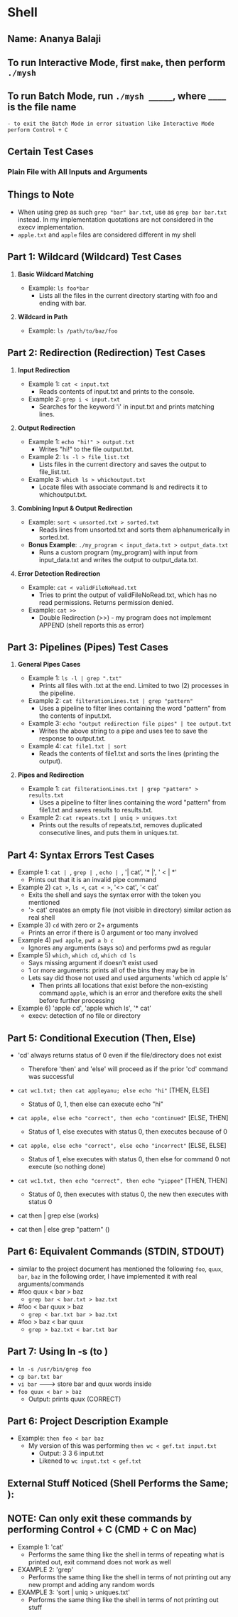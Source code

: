 # Shell
## Name: Ananya Balaji

## To run Interactive Mode, first `make`, then perform `./mysh`
## To run Batch Mode, run `./mysh _____`, where ____ is the file name
    - to exit the Batch Mode in error situation like Interactive Mode perform Control + C

## Certain Test Cases
### Plain File with All Inputs and Arguments

## Things to Note
- When using grep as such `grep "bar" bar.txt`, use as `grep bar bar.txt` instead. In my implementation quotations are not considered in the execv implementation.
- `apple.txt` and `apple` files are considered different in my shell

## Part 1: Wildcard (Wildcard) Test Cases
1. **Basic Wildcard Matching**
   - Example: `ls foo*bar`
     - Lists all the files in the current directory starting with foo and ending with bar.

2. **Wildcard in Path**
   - Example: `ls /path/to/baz/foo`

## Part 2: Redirection (Redirection) Test Cases
1. **Input Redirection**
   - Example 1: `cat < input.txt`
     - Reads contents of input.txt and prints to the console.
   - Example 2: `grep i < input.txt`
     - Searches for the keyword 'i' in input.txt and prints matching lines.

2. **Output Redirection**
   - Example 1: `echo "hi!" > output.txt`
     - Writes "hi!" to the file output.txt.
   - Example 2: `ls -l > file_list.txt`
     - Lists files in the current directory and saves the output to file_list.txt.
   - Example 3: `which ls > whichoutput.txt`
     - Locate files with associate command ls and redirects it to whichoutput.txt. 

3. **Combining Input & Output Redirection**
   - Example: `sort < unsorted.txt > sorted.txt`
     - Reads lines from unsorted.txt and sorts them alphanumerically in sorted.txt.
   - **Bonus Example**: `./my_program < input_data.txt > output_data.txt`
     - Runs a custom program (my_program) with input from input_data.txt and writes the output to output_data.txt.

4. **Error Detection Redirection**
   - Example: `cat < validFileNoRead.txt`
     - Tries to print the output of validFileNoRead.txt, which has no read permissions. Returns permission denied.
   - Example: `cat >>`
     - Double Redirection (>>) - my program does not implement APPEND (shell reports this as error)


## Part 3: Pipelines (Pipes) Test Cases
1. **General Pipes Cases**
   - Example 1: `ls -l | grep ".txt"`
     - Prints all files with .txt at the end. Limited to two (2) processes in the pipeline.
   - Example 2: `cat filterationLines.txt | grep "pattern"`
     - Uses a pipeline to filter lines containing the word "pattern" from the contents of input.txt.
   - Example 3: `echo "output redirection file pipes" | tee output.txt`
     - Writes the above string to a pipe and uses tee to save the response to output.txt.
   - Example 4: `cat file1.txt | sort`
     - Reads the contents of file1.txt and sorts the lines (printing the output).

2. **Pipes and Redirection**
   - Example 1: `cat filterationLines.txt | grep "pattern" > results.txt`
     - Uses a pipeline to filter lines containing the word "pattern" from file1.txt and saves results to results.txt.
   - Example 2: `cat repeats.txt | uniq > uniques.txt`
     - Prints out the results of repeats.txt, removes duplicated consecutive lines, and puts them in uniques.txt.

## Part 4: Syntax Errors Test Cases 
   - Example 1: `cat | `, `grep | `,  `echo | `, '| cat', '* |', ' < | *'
     - Prints out that it is an invalid pipe command
   - Example 2) `cat >`, `ls <`, `cat < >`, '<> cat', '< cat'
     - Exits the shell and says the syntax error with the token you mentioned
     - '> cat' creates an empty file (not visible in directory) similar action as real shell
   - Example 3) `cd` with zero or 2+ arguments
     - Prints an error if there is 0 argument or too many involved
   - Example 4) `pwd apple`, `pwd a b c`
     - Ignores any arguments (says so) and performs pwd as regular
   - Example 5) `which`, `which cd`, `which cd ls`
     - Says missing argument if doesn't exist used
     - 1 or more arguments: prints all of the bins they may be in
     - Lets say did those not used and used arguments 'which cd apple ls'
       - Then prints all locations that exist before the non-existing command `apple`, which is an error and therefore exits the shell before further processing
   - Example 6) 'apple cd', 'apple which ls', '* cat'
     - execv: detection of no file or directory

## Part 5: Conditional Execution (Then, Else)
   - 'cd' always returns status of 0 even if the file/directory does not exist
     - Therefore 'then' and 'else' will proceed as if the prior 'cd' command was successful
   - `cat wc1.txt; then cat appleyanu; else echo "hi"` [THEN, ELSE]
     - Status of 0, 1, then else can execute echo "hi"
   - `cat apple, else echo "correct", then echo "continued"` [ELSE, THEN]
     - Status of 1, else executes with status 0, then executes because of 0
   - `cat apple, else echo "correct", else echo "incorrect"` [ELSE, ELSE]
     - Status of 1, else executes with status 0, then else for command 0 not execute (so nothing done)
   - `cat wc1.txt, then echo "correct", then echo "yippee"` [THEN, THEN]
     - Status of 0, then executes with status 0, the new then executes with status 0

   - cat then | grep else (works)
   - cat then | else grep "pattern" ()

## Part 6: Equivalent Commands (STDIN, STDOUT)
   -  similar to the project document has mentioned the following `foo`, `quux`, `bar`, `baz` in the following order, I have implemented it with real arguments/commands
   - #foo quux < bar > baz
     - `grep bar < bar.txt > baz.txt`
   - #foo < bar quux > baz
     - `grep < bar.txt bar > baz.txt`
   - #foo > baz < bar quux
     - `grep > baz.txt < bar.txt bar`

## Part 7: Using ln -s (to )
   - `ln -s /usr/bin/grep foo`
   - `cp bar.txt bar`
   - `vi bar` ---> store bar and quux words inside
   - `foo quux < bar > baz`
     - Output: prints quux (CORRECT)

## Part 6: Project Description Example
   - Example: `then foo < bar baz`
     - My version of this was performing `then wc < gef.txt input.txt`
       - Output: 3  3  6   input.txt
       - Likened to `wc input.txt < gef.txt`

## External Stuff Noticed (Shell Performs the Same; ):
## NOTE: Can only exit these commands by performing Control + C (CMD + C on Mac)
   - Example 1: 'cat'
     - Performs the same thing like the shell in terms of repeating what is printed out, exit command does not work as well
   - EXAMPLE 2: 'grep'
     - Performs the same thing like the shell in terms of not printing out any new prompt and adding any random words
   - EXAMPLE 3: 'sort | uniq > uniques.txt'
     - Performs the same thing like the shell in terms of not printing out stuff
